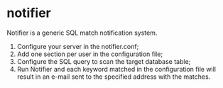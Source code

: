 # notifier

Notifier is a generic SQL match notification system.
1) Configure your server in the notifier.conf;
2) Add one section per user in the configuration file;
3) Configure the SQL query to scan the target database table;
4) Run Notifier and each keyword matched in the configuration file will result in an e-mail sent to the specified address with the matches.
